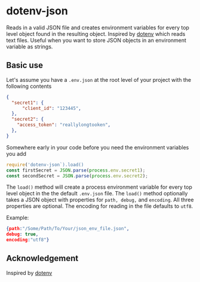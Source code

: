 # dotenv-json

Reads in a valid JSON file and creates environment variables for every top level object found in the resulting object. Inspired by [dotenv](https://github.com/motdotla/dotenv) which reads text files. Useful when you want to store JSON objects in an environment variable as strings. 

## Basic use

Let's assume you have a `.env.json` at the root level of your project with the following contents

```JSON
{
  "secret1": {
      "client_id": "123445",
  },
  "secret2": {
    "access_token": "reallylongtooken",
  },
}
```

Somewhere early in your code before you need the environment variables you add 

```javascript
require('dotenv-json`).load() 
const firstSecret = JSON.parse(process.env.secret1);
const secondSecret = JSON.parse(process.env.secret2);
```

The `load()` method will create a process environment variable for every top level object in the the default `.env.json` file. The `load()` method optionally takes a JSON object with properties for `path, debug,` and `encoding`. All three properties are optional. The encoding for reading in the file defaults to `utf8`.

Example: 

```JSON
{path:"/Some/Path/To/Your/json_env_file.json",
debug: true,
encoding:"utf8"}
```

## Acknowledgement

Inspired by [dotenv](https://github.com/motdotla/dotenv)

